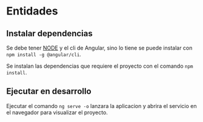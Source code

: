 # Entidades

## Instalar dependencias

Se debe tener [NODE]('https://nodejs.org/es/download/') y el cli de Angular, sino lo tiene se puede instalar con `npm install -g @angular/cli`.

Se instalan las dependencias que requiere el proyecto con el comando `npm install`.

## Ejecutar en desarrollo

Ejecutar el comando `ng serve -o` lanzara la aplicacion y abrira el servicio en el navegador para visualizar el proyecto.